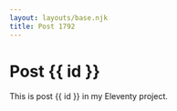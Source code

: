 ```yaml
---
layout: layouts/base.njk
title: Post 1792
---
```


# Post {{ id }}

This is post {{ id }} in my Eleventy project.
